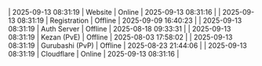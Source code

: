 | 2025-09-13 08:31:19 | Website | Online | 2025-09-13 08:31:16 |
| 2025-09-13 08:31:19 | Registration | Offline | 2025-09-09 16:40:23 |
| 2025-09-13 08:31:19 | Auth Server | Offline | 2025-08-18 09:33:31 |
| 2025-09-13 08:31:19 | Kezan (PvE) | Offline | 2025-08-03 17:58:02 |
| 2025-09-13 08:31:19 | Gurubashi (PvP) | Offline | 2025-08-23 21:44:06 |
| 2025-09-13 08:31:19 | Cloudflare | Online | 2025-09-13 08:31:16 |
